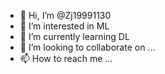 - 👋 Hi, I’m @Zj19991130
- 👀 I’m interested in ML
- 🌱 I’m currently learning DL
- 💞️ I’m looking to collaborate on ...
- 📫 How to reach me ...

<!---
Zj19991130/Zj19991130 is a ✨ special ✨ repository because its `README.md` (this file) appears on your GitHub profile.
You can click the Preview link to take a look at your changes.
--->
